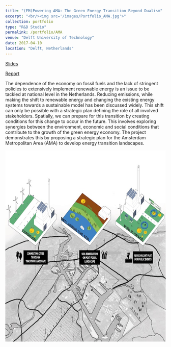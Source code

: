 ```yaml
---
title: "(EM)Powering AMA: The Green Energy Transition Beyond Dualism"
excerpt: "<br/><img src='/images/Portfolio_AMA.jpg'>"
collection: portfolio
type: "R&D Studio"
permalink: /portfolio/AMA
venue: "Delft University of Technology"
date: 2017-04-10
location: "Delft, Netherlands"
---
```


[Slides](https://yiw0104.github.io/files/Portfolio_AMA1.pdf)

[Report](https://yiw0104.github.io/files/Portfolio_AMA2.pdf)

The dependence of the economy on fossil fuels and the lack of stringent policies to extensively implement renewable energy is an issue to be tackled at national level in the Netherlands.  Reducing emissions, while making the shift to renewable energy and changing the existing energy systems towards a sustainable model has been discussed widely. This shift can only be possible with a strategic plan defining the role of all involved stakeholders. Spatially, we can prepare for this transition by creating conditions for this change to occur in the future. This involves exploring synergies between the environment, economic and social conditions that contribute to the growth of the green energy economy. The project demonstrates this by proposing a strategic plan for the Amsterdam Metropolitan Area (AMA) to develop energy transition landscapes.

<img src="/images/Portfolio_AMA.jpg" width="600" height="600">

